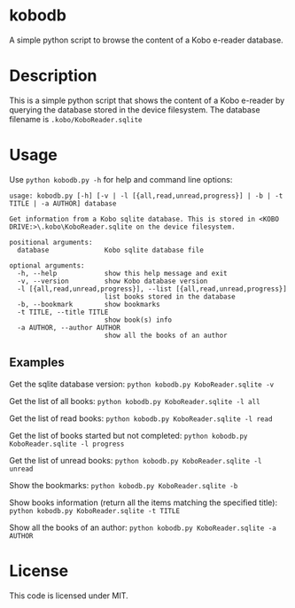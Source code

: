 # kobodb
A simple python script to browse the content of a Kobo e-reader database.
# Description
This is a simple python script that shows the content of a Kobo e-reader by querying the database stored in the device filesystem. The database filename is `.kobo/KoboReader.sqlite`
  
# Usage
Use `python kobodb.py -h` for help and command line options:

```
usage: kobodb.py [-h] [-v | -l [{all,read,unread,progress}] | -b | -t TITLE | -a AUTHOR] database

Get information from a Kobo sqlite database. This is stored in <KOBO DRIVE:>\.kobo\KoboReader.sqlite on the device filesystem.

positional arguments:
  database              Kobo sqlite database file

optional arguments:
  -h, --help            show this help message and exit
  -v, --version         show Kobo database version
  -l [{all,read,unread,progress}], --list [{all,read,unread,progress}]
                        list books stored in the database
  -b, --bookmark        show bookmarks
  -t TITLE, --title TITLE
                        show book(s) info
  -a AUTHOR, --author AUTHOR
                        show all the books of an author
```

## Examples
Get the sqlite database version: `python kobodb.py KoboReader.sqlite -v`

Get the list of all books: `python kobodb.py KoboReader.sqlite -l all`

Get the list of read books: `python kobodb.py KoboReader.sqlite -l read`

Get the list of books started but not completed: `python kobodb.py KoboReader.sqlite -l progress`

Get the list of unread books: `python kobodb.py KoboReader.sqlite -l unread`

Show the bookmarks: `python kobodb.py KoboReader.sqlite -b`

Show books information (return all the items matching the specified title): `python kobodb.py KoboReader.sqlite -t TITLE`

Show all the books of an author: `python kobodb.py KoboReader.sqlite -a AUTHOR`

# License
This code is licensed under MIT.
